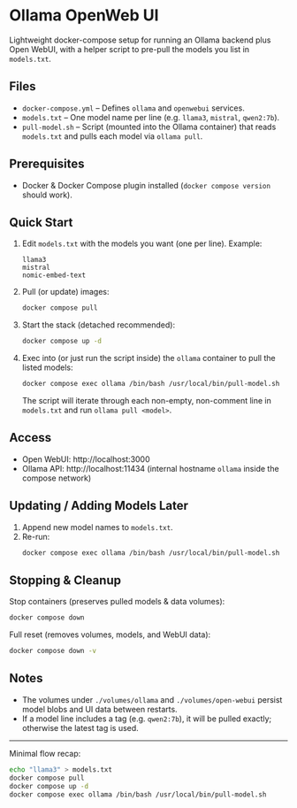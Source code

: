 # Ollama OpenWeb UI

Lightweight docker-compose setup for running an Ollama backend plus Open WebUI, with a helper script to pre-pull the models you list in `models.txt`.

## Files

- `docker-compose.yml` – Defines `ollama` and `openwebui` services.
- `models.txt` – One model name per line (e.g. `llama3`, `mistral`, `qwen2:7b`).
- `pull-model.sh` – Script (mounted into the Ollama container) that reads `models.txt` and pulls each model via `ollama pull`.

## Prerequisites

- Docker & Docker Compose plugin installed (`docker compose version` should work).

## Quick Start

1. Edit `models.txt` with the models you want (one per line). Example:
   ```
   llama3
   mistral
   nomic-embed-text
   ```
2. Pull (or update) images:
   ```bash
   docker compose pull
   ```
3. Start the stack (detached recommended):
   ```bash
   docker compose up -d
   ```
4. Exec into (or just run the script inside) the `ollama` container to pull the listed models:
   ```bash
   docker compose exec ollama /bin/bash /usr/local/bin/pull-model.sh
   ```

   The script will iterate through each non-empty, non-comment line in `models.txt` and run `ollama pull <model>`.

## Access

- Open WebUI: http://localhost:3000
- Ollama API: http://localhost:11434 (internal hostname `ollama` inside the compose network)

## Updating / Adding Models Later

1. Append new model names to `models.txt`.
2. Re-run:
   ```bash
   docker compose exec ollama /bin/bash /usr/local/bin/pull-model.sh
   ```

## Stopping & Cleanup

Stop containers (preserves pulled models & data volumes):
```bash
docker compose down
```

Full reset (removes volumes, models, and WebUI data):
```bash
docker compose down -v
```

## Notes

- The volumes under `./volumes/ollama` and `./volumes/open-webui` persist model blobs and UI data between restarts.
- If a model line includes a tag (e.g. `qwen2:7b`), it will be pulled exactly; otherwise the latest tag is used.

---
Minimal flow recap:
```bash
echo "llama3" > models.txt
docker compose pull
docker compose up -d
docker compose exec ollama /bin/bash /usr/local/bin/pull-model.sh
```
